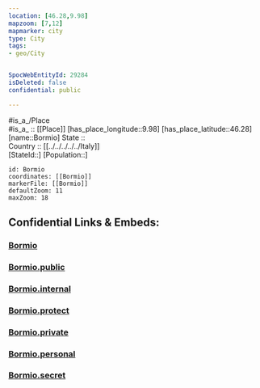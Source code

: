 ```yaml
---
location: [46.28,9.98] 
mapzoom: [7,12] 
mapmarker: city 
type: City
tags:
- geo/City


SpocWebEntityId: 29284
isDeleted: false
confidential: public

---
```

#is_a_/Place  
#is_a_ :: [[Place]] 
[has_place_longitude::9.98] 
[has_place_latitude::46.28] 
[name::Bormio] 
State ::  
Country :: [[../../../../../Italy]]  
[StateId::] 
[Population::] 



```leaflet
id: Bormio
coordinates: [[Bormio]] 
markerFile: [[Bormio]] 
defaultZoom: 11 
maxZoom: 18
```


## Confidential Links & Embeds: 

### [Bormio](/_Standards/Earth/Continent/Europe/Europe~South/Italy/regions~Italy/Lombardy/Sondrio.Province/City/Bormio.md) 

### [Bormio.public](/_public/Earth/Continent/Europe/Europe~South/Italy/regions~Italy/Lombardy/Sondrio.Province/City/Bormio.public.md) 

### [Bormio.internal](/_internal/Earth/Continent/Europe/Europe~South/Italy/regions~Italy/Lombardy/Sondrio.Province/City/Bormio.internal.md) 

### [Bormio.protect](/_protect/Earth/Continent/Europe/Europe~South/Italy/regions~Italy/Lombardy/Sondrio.Province/City/Bormio.protect.md) 

### [Bormio.private](/_private/Earth/Continent/Europe/Europe~South/Italy/regions~Italy/Lombardy/Sondrio.Province/City/Bormio.private.md) 

### [Bormio.personal](/_personal/Earth/Continent/Europe/Europe~South/Italy/regions~Italy/Lombardy/Sondrio.Province/City/Bormio.personal.md) 

### [Bormio.secret](/_secret/Earth/Continent/Europe/Europe~South/Italy/regions~Italy/Lombardy/Sondrio.Province/City/Bormio.secret.md)

